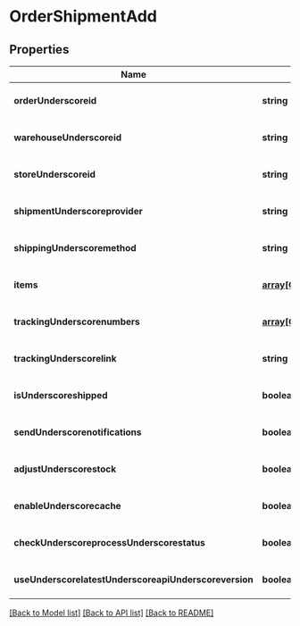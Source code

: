 # OrderShipmentAdd

## Properties
Name | Type | Description | Notes
------------ | ------------- | ------------- | -------------
**orderUnderscoreid** | **string** |  | [optional] [default to null]
**warehouseUnderscoreid** | **string** |  | [optional] [default to null]
**storeUnderscoreid** | **string** |  | [optional] [default to null]
**shipmentUnderscoreprovider** | **string** |  | [optional] [default to null]
**shippingUnderscoremethod** | **string** |  | [optional] [default to null]
**items** | [**array[OrderShipmentAddItemsInner]**](OrderShipmentAddItemsInner.md) |  | [optional] [default to null]
**trackingUnderscorenumbers** | [**array[OrderShipmentAddTrackingNumbersInner]**](OrderShipmentAddTrackingNumbersInner.md) |  | [optional] [default to null]
**trackingUnderscorelink** | **string** |  | [optional] [default to null]
**isUnderscoreshipped** | **boolean** |  | [optional] [default to true]
**sendUnderscorenotifications** | **boolean** |  | [optional] [default to false]
**adjustUnderscorestock** | **boolean** |  | [optional] [default to false]
**enableUnderscorecache** | **boolean** |  | [optional] [default to false]
**checkUnderscoreprocessUnderscorestatus** | **boolean** |  | [optional] [default to false]
**useUnderscorelatestUnderscoreapiUnderscoreversion** | **boolean** |  | [optional] [default to false]

[[Back to Model list]](../README.md#documentation-for-models) [[Back to API list]](../README.md#documentation-for-api-endpoints) [[Back to README]](../README.md)


